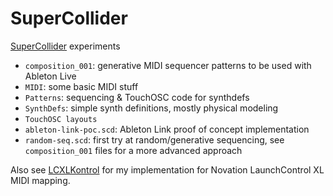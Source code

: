 # SuperCollider

[SuperCollider](https://supercollider.github.io) experiments

- `composition_001`: generative MIDI sequencer patterns to be used with Ableton Live
- `MIDI`: some basic MIDI stuff
- `Patterns`: sequencing & TouchOSC code for synthdefs
- `SynthDefs`: simple synth definitions, mostly physical modeling
- `TouchOSC layouts`
- `ableton-link-poc.scd`: Ableton Link proof of concept implementation
- `random-seq.scd`: first try at random/generative sequencing, see `composition_001` files for a more advanced approach

Also see [LCXLKontrol](https://github.com/nandordevai/LCXLKontrol) for my implementation for Novation LaunchControl XL MIDI mapping.
